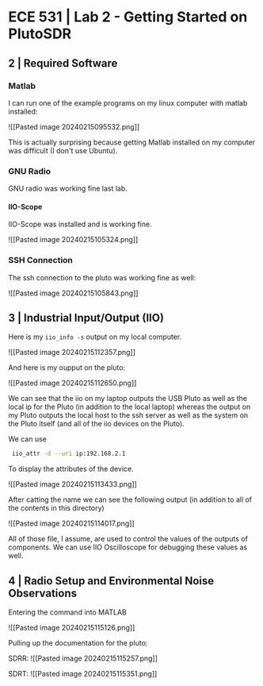 # ECE 531 | Lab 2 - Getting Started on PlutoSDR

## 2 | Required Software


### Matlab

I can run one of the example programs on my linux computer with matlab installed:

![[Pasted image 20240215095532.png]]

This is actually surprising because getting Matlab installed on my computer was difficult (I don't use Ubuntu). 


### GNU Radio

GNU radio was working fine last lab.

#### IIO-Scope

IIO-Scope was installed and is working fine. 

![[Pasted image 20240215105324.png]]


### SSH Connection

The ssh connection to the pluto was working fine as well:

![[Pasted image 20240215105843.png]]



## 3 | Industrial Input/Output (IIO)

Here is my `iio_info -s` output on my local computer.

![[Pasted image 20240215112357.png]]

And here is my oupput on the pluto:

![[Pasted image 20240215112650.png]]

We can see that the iio on my laptop outputs the USB Pluto as well as the local ip for the Pluto (in addition to the local laptop) whereas the output on my Pluto outputs the local host to the ssh server as well as the system on the Pluto itself (and all of the iio devices on the Pluto).


We can use 

```sh
 iio_attr -d --uri ip:192.168.2.1
```

To display the attributes of the device.

![[Pasted image 20240215113433.png]]



After catting the name we can see the following output (in addition to all of the contents in this directory)


![[Pasted image 20240215114017.png]]

All of those file, I assume, are used to control the values of the outputs of components. We can use IIO Oscilloscope for debugging these values as well.

## 4 | Radio Setup and Environmental Noise Observations



Entering the command into MATLAB

![[Pasted image 20240215115126.png]]

Pulling up the documentation for the pluto:

SDRR:
![[Pasted image 20240215115257.png]]

SDRT:
![[Pasted image 20240215115351.png]]


